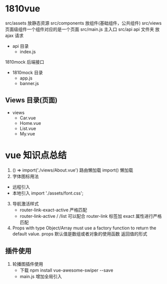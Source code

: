 # 1810vue

src/assets 放静态资源
src/components 放组件(基础组件，公共组件)
src/views 页面级组件一个组件对应的是一个页面
src/main.js 主入口
src/api api 文件夹 放 ajax 请求

- api 目录
  - index.js

1810mock 后端接口

- 1810mock 目录
  - app.js
  - banner.js

## Views 目录(页面)

- views
  - Car.vue
  - Home.vue
  - List.vue
  - My.vue

# vue 知识点总结

1.  () => import('./views/About.vue') 路由懒加载
    import() 懒加载
2.  字体图标用法

- 远程引入 <link
    rel="stylesheet"
    href="http://at.alicdn.com/t/font_1381660_7t98nmha784.css"
  />
- 本地引入 import './assets/font.css';

3. 导航激活样式
   - router-link-exact-active 严格匹配
   - router-link-active / /list 可以配合 router-link 标签加 exact 属性进行严格匹配
4. Props with type Object/Array must use a factory function to return the default value.
   props 默认值是数组或者对象的使用函数 返回值的形式

## 插件使用

1. 轮播图插件使用
   - 下载 npm install vue-awesome-swiper --save
   - main.js 增加全局引入
